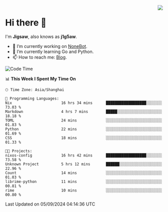 <a href="#">
  <img align="right" src="https://github-readme-stats.vercel.app/api?username=j1g5awi&count_private=true&show_icons=true&title_color=80070B&text_color=B3B3B3&bg_color=212121&icon_color=80070B" />
</a>

# Hi there 👋

I'm **Jigsaw**, also knows as **j1g5aw**.

- 🔭 I’m currently working on [NoneBot](https://github.com/nonebot).
- 🌱 I’m currently learning Go and Python.
- 📫 How to reach me: [Blog](https://blog.maddestroyer.xyz/).

<!--START_SECTION:waka-->
![Code Time](http://img.shields.io/badge/Code%20Time-1%2C706%20hrs%2026%20mins-blue)

📊 **This Week I Spent My Time On** 

```text
🕑︎ Time Zone: Asia/Shanghai

💬 Programming Languages: 
Nix                      16 hrs 34 mins      ██████████████████░░░░░░░   73.03 % 
Markdown                 4 hrs 7 mins        █████░░░░░░░░░░░░░░░░░░░░   18.18 % 
TOML                     24 mins             ░░░░░░░░░░░░░░░░░░░░░░░░░   01.83 % 
Python                   22 mins             ░░░░░░░░░░░░░░░░░░░░░░░░░   01.69 % 
CSS                      18 mins             ░░░░░░░░░░░░░░░░░░░░░░░░░   01.33 % 

🐱‍💻 Projects: 
nixos-config             16 hrs 42 mins      ██████████████████░░░░░░░   73.58 % 
Unknown Project          5 hrs 12 mins       ██████░░░░░░░░░░░░░░░░░░░   22.96 % 
Count                    14 mins             ░░░░░░░░░░░░░░░░░░░░░░░░░   01.03 % 
librime-python           11 mins             ░░░░░░░░░░░░░░░░░░░░░░░░░   00.81 % 
rime                     10 mins             ░░░░░░░░░░░░░░░░░░░░░░░░░   00.80 % 
```


 Last Updated on 05/09/2024 04:14:36 UTC
<!--END_SECTION:waka-->
